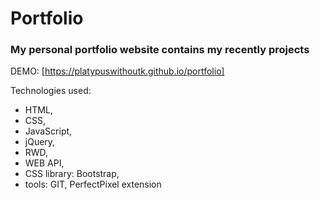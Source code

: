 # Portfolio
### My personal portfolio website contains my recently projects

DEMO: [https://platypuswithoutk.github.io/portfolio]

Technologies used:
* HTML, 
* CSS, 
* JavaScript, 
* jQuery, 
* RWD, 
* WEB API, 
* CSS library: Bootstrap,
* tools: GIT, PerfectPixel extension
